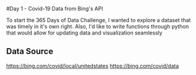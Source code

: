 #Day 1 - Covid-19 Data from Bing's API

To start the 365 Days of Data Challenge, I wanted to explore a dataset that was timely in it's own right. 
Also, I'd like to write functions through python that would allow for updating data and visualization seamlessly

## Data Source
https://bing.com/covid/local/unitedstates
https://bing.com/covid/data

